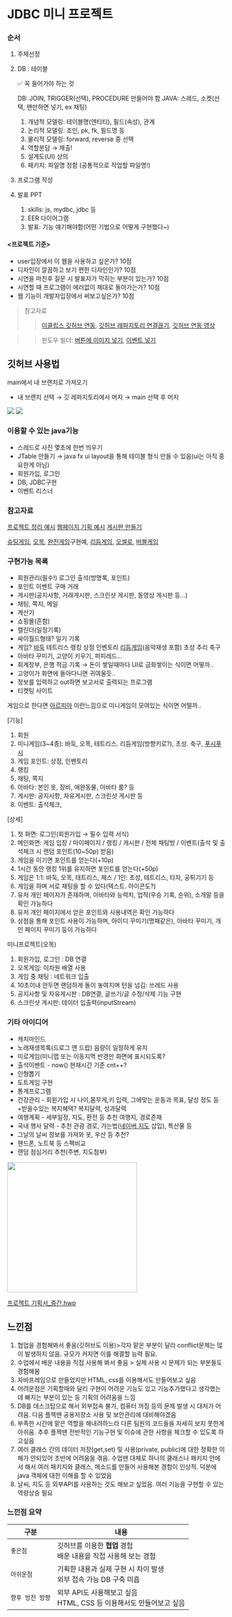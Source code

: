 # JDBC 미니 프로젝트

### 순서

1. 주제선정
2. DB : 테이블
    
    ✅ 꼭 들어가야 하는 것
    
    DB: JOIN, TRIGGER(선택), PROCEDURE 만들어야 함
    JAVA: 스레드, 소켓(선택, 왠만하면 넣기, ex 채팅)
    
    1. 개념적 모델링: 테이블명(엔티티), 필드(속성), 관계
    2. 논리적 모델링: 조인, pk, fk, 필드명 등
    3. 물리적 모델링: forward, reverse 중 선택
    4. 역할분담 → 제출!
    5. 설계도(UI) 상의
    6. 패키지: 파일명 정함 (공통적으로 작업할 파일명!) 
3. 프로그램 작성
4. 발표 PPT
    1. skills: js, mydbc, jdbc 등 
    2.  EER 다이어그램
    3. 발표: 기능 얘기해야함(어떤 기법으로 어떻게 구현했다~)

#### <프로젝트 기준>
- user입장에서 이 웹을 사용하고 싶은가? 10점
- 디자인이 깔끔하고 보기 편한 디자인인가? 10점
- 시연을 마친후 질문 시 발표자가 막히는 부분이 있는가? 10점
- 시연할 때 프로그램이 에러없이 제대로 돌아가는가? 10점
- 웹 기능이 개발자입장에서 써보고싶은가? 10점


> 참고자료
>> [이클립스 깃허브 연동](https://ssj9902.tistory.com/entry/%EC%9D%B4%ED%81%B4%EB%A6%BD%EC%8A%A4-git-%EC%97%B0%EB%8F%99-%EB%B8%8C%EB%9E%9C%EC%B9%98-%EC%83%9D%EC%84%B1-%EC%9D%B4%EB%8F%99), [깃허브 레파지토리 연결끊기](https://xodgl2.tistory.com/16), [깃허브 연동 영상](https://youtu.be/1G-8C_RoleM?si=HFL0fJhhZI8l6tXd)

>> 윈도우 빌더: [버튼에 이미지 넣기](https://hansol94.tistory.com/33), [이벤트 넣기](https://gimmesome.tistory.com/116)


## 깃허브 사용법

main에서 내 브랜치로 가져오기

- 내 브랜치 선택 → 깃 레파지토리에서 머지 → main 선택 후 머지

<img src="/01. 활동/01-1. img/이클립스_깃허브 연동1.png">
<img src="/01. 활동/01-1. img/이클립스_깃허브 연동2.png">


### 이용할 수 있는 java기능

- 스레드로 사진 몇초에 한번 띄우기
- JTable 만들기 → java fx ui layout을 통해 테이블 형식 만들 수 있음(ui는 아직 중요한게 아님)
- 회원가입, 로그인
- DB, JDBC구현
- 이벤트 리스너

### 참고자료

[프로젝트 정리 예시](https://github.com/matrixpower1004/fastcampus-baseball) [웹페이지 기획 예시](https://yslab.kr/148) [게시판 만들기](https://lazychoi.github.io/project/2212_javaswing.html)

[슈팅게임](https://blog.naver.com/dosem321/220360191912), [오목](https://arajo.tistory.com/282), [완전게임](https://kimasill.tistory.com/entry/%EA%B2%8C%EC%9E%84%EA%B0%9C%EB%B0%9C-%EA%B2%8C%EC%9E%84-%ED%9A%8C%EC%82%AC-%ED%83%80%EC%9D%B4%EC%BF%A4GameDevTycoon)구현예, [리듬게임](https://terianp.tistory.com/80), [오셀로](https://siloam72761.tistory.com/entry/JAVA-%EC%98%A4%EC%85%80%EB%A1%9C-%EA%B2%8C%EC%9E%84-%EB%A7%8C%EB%93%A4%EA%B8%B0-%EA%B8%B0%EB%8A%A5-%EA%B5%AC%ED%98%842), [버블게임](https://jaewon2336.tistory.com/157?category=529695)

### 구현가능 목록

- 회원관리(필수!) 로그인 출석(방명록, 포인트)
- 포인트 이벤트 구매 거래
- 게시판(공지사항, 거래게시판, 스크린샷 게시판, 동영상 게시판 등…)
- 채팅, 쪽지, 메일
- 계산기
- 쇼핑몰(흔함)
- 캘린더(일정기록)
- 싸이월드형태? 일기 기록
- 게임? [바둑](https://blog.naver.com/wusemr2/222193161899) 테트리스 랭킹 상점 인벤토리 [리듬게임](https://github.com/SeJonJ/java-game-DynamicMusic)(음악재생 포함) 초성 추리 축구
- 아바타 꾸미기, 고양이 키우기, 퍼피레드…
- 회계장부, 은행 적금 기록 → 돈이 쌓일때마다 UI로 금화쌓이는 식이면 어떻까..
- 고양이가 화면에 돌아다니면 귀여울듯..
- 정보를 입력하고 out하면 보고서로 출력되는 프로그램
- 티켓팅 사이트

게임으로 한다면 [아르피아](https://m.blog.naver.com/zeimer/222862364984) 이런느낌으로 미니게임이 모여있는 식이면 어떨까..

[기능]

1. 회원
2. 미니게임(3~4종): 바둑, 오목, 테트리스. 리듬게임(방향키로?),  초성. 축구, [푸시푸시](https://www.happycampus.com/report-doc/13288946/)
3. 게임 포인트: 상점, 인벤토리
4. 랭킹
5. 채팅, 쪽지
6. 아바타: 본인 옷, 장비, 애완동물, 아바타 룸? 등
7. 게시판: 공지사항, 자유게시판, 스크린샷 게시판 등
8. 이벤트: 출석체크, 

[상세]

1. 첫 화면: 로그인(회원가입 → 필수 입력 서식)
2. 메인화면: 게임 입장 / 마이페이지 / 랭킹 / 게시판 / 전체 채팅방 / 이벤트(출석 및 출석체크 시 랜덤 포인트(10~50p) 받음)
3. 게임을 이기면 포인트를 얻는다(+10p)
4. 1시간 동안 랭킹 1위를 유지하면 포인트를 얻는다(+50p)
5. 게임은 1:1: 바둑, 오목, 테트리스, 체스 / 1인: 초성, 테트리스, 타자, 공튀기기 등
6. 게임을 하며 서로 채팅을 할 수 있다(텍스트. 아이콘도?)
7. 유저 개인 페이지가 존재하며, 아바타와 능력치, 업적(우승 기록, 순위), 소개말 등을 확인 가능하다
8. 유저 개인 페이지에서 얻은 포인트와 사용내역은 확인 가능하다
9. 상점을 통해 포인트 사용이 가능하며, 아이디 꾸미기(명패같은), 아바타 꾸미기, 개인 페이지 꾸미기 등이 가능하다

미니프로젝트(오목)

1. 회원가입, 로그인 : DB 연결
2. 오목게임: 이차원 배열 사용
3. 게임 중 채팅 : 네트워크 입출
4. 10초이내 안두면 랜덤하게 돌이 놓여지며 턴을 넘김: 쓰레드 사용
5. 공지사항 및 자유게시판 : DB연결, 글쓰기/글 수정/삭제 기능 구현
6. 스크린샷 게시판: 데이터 입출력(inputStream)

### 기타 아이디어
- 캐치마인드
- 노래재생목록(드로그 앤 드랍) 음량이 일정하게 유지
- 미로게임(미니맵 또는 이동지멱 반경만 화면에 표시되도록?
- 출석이벤트 - now() 현재시간 기준 cnt++?
- 인형뽑기
- 도트게임 구현
- 통계프로그램
- 건강관리 - 회윈가입 시 나이,몸무게,키 입력, 그에맞는 운동과 목표, 달성 정도 등 +받을수있는 복지혜택? 복지달력, 성과달력
- 여행계획 - 세부일정, 지도, 환전 등 추천 여행지, 경로존재
- 국내 행사 달력 - 추천 관광 경로, 가는법([네이버 지도](https://dlagusgh1.tistory.com/m/989) 삽입), 특산물 등
- 그날의 날씨 정보를 가져와 옷, 우산 등 추천?
- 핸드폰, 노트북 등 스펙비교
- 랜덤 점심거리 추천(주변, 지도첨부)

<img src="/01. 활동/01-1. img/아이디어 기획서 양식.png" width="300">

[프로젝트 기획서_중간.hwp](JDBC%20%E1%84%86%E1%85%B5%E1%84%82%E1%85%B5%20%E1%84%91%E1%85%B3%E1%84%85%E1%85%A9%E1%84%8C%E1%85%A6%E1%86%A8%E1%84%90%E1%85%B3%20b939ae1bb83d446bb11a7ddcffc45ddb/%25ED%2594%2584%25EB%25A1%259C%25EC%25A0%259D%25ED%258A%25B8_%25EA%25B8%25B0%25ED%259A%258D%25EC%2584%259C_%25EC%25A4%2591%25EA%25B0%2584.hwp)

## 느낀점

1. 협업을 경험해봐서 좋음(깃허브도 이용)>각자 맡은 부분이 달라 conflict문제는 많이 발생하지 않음. 규모가 커지면 이를 해결할 능력 필요.
2. 수업에서 배운 내용을 직접 사용해 봐서 좋음 > 실제 사용 시 문제가 되는 부분들도 경험해봄
3. 자바프레임으로 만들었지만 HTML, css를 이용해서도 만들어보고 싶음
4. 어려운점은 기획할때와 달리 구현이 어려운 기능도 있고 기능추가했다고 생각했는데 빠지는 부분이 있는 등 기획의 어려움을 느낌
5. DB를 데스크탑으로 해서 외부접속 불가, 컴퓨터 꺼짐 등의 문제 발생 시 대처가 어려움. 다음 플젝땐 공용저장소 사용 및 보안관리에 대비해야겠음
6. 부족한 시간에 맡은 역할을 해내려하느라 다른 팀원의 코드들을 자세히 보지 못한게 아쉬움. 추후 플젝땐 전반적인 기능구현 및 이슈에 관한 사항을 체크할 수 있도록 하고싶음
7. 여러 클래스 간의 데이터 저장(get,set) 및 사용(private, public)에 대한 정확한 이해가 안되있어 초반에 어려움을 겪음. 수업땐 대체로 하나의 클래스나 패키지 안에서 해서 여러 패키지와 클래스, 메소드를 만들어 사용해본 경험이 인상적. 덕분에 java 객체에 대한 이해를 할 수 있었음
8. 날씨, 지도 등 외부API를 사용하는 것도 해보고 싶었음. 여러 기능을 구현할 수 있는 역량상승 필요

### 느낀점 요약

| 구분 | 내용 |
| --- | --- |
| `좋은점` |깃허브를 이용한 **협업** 경험<br>배운 내용을 직접 사용해 보는 경험 |
| `아쉬운점` | 기획한 내용과 실제 구현 시 차이 발생<br>외부 접속 가능 DB 구축 미흡 |
| `향후 방전 방향` | 외부 API도 사용해보고 싶음<br>HTML, CSS 등 이용해서도 만들어보고 싶음 |
